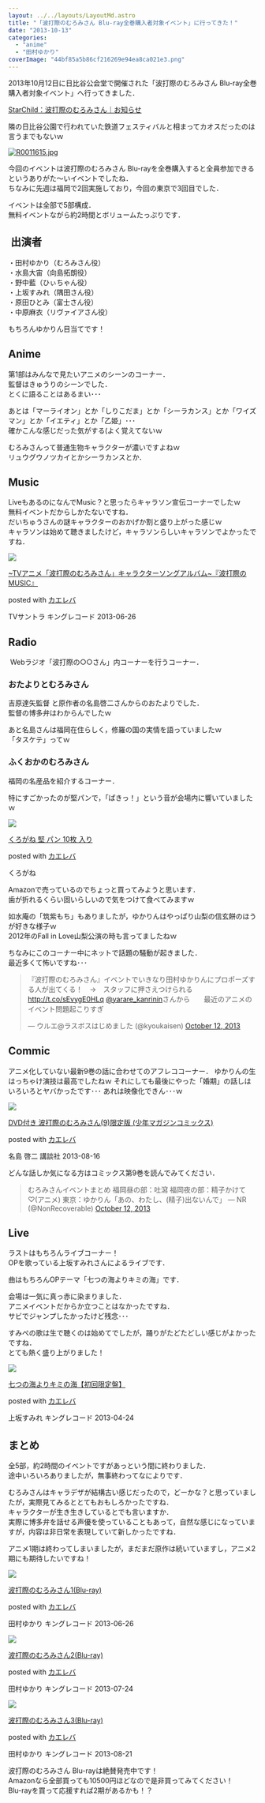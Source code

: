 ```yaml
---
layout: ../../layouts/LayoutMd.astro
title: "「波打際のむろみさん Blu-ray全巻購入者対象イベント」に行ってきた！"
date: "2013-10-13"
categories: 
  - "anime"
  - "田村ゆかり"
coverImage: "44bf85a5b86cf216269e94ea8ca021e3.png"
---
```


2013年10月12日に日比谷公会堂で開催された「波打際のむろみさん Blu-ray全巻購入者対象イベント」へ行ってきました．

[StarChild：波打際のむろみさん｜お知らせ](http://www.starchild.co.jp/special/muromisan/news/#130519)

隣の日比谷公園で行われていた鉄道フェスティバルと相まってカオスだったのは言うまでもないｗ

[![R0011615.jpg](/archive/images/10224901946_61e737c3a0_b.jpg "R0011615.jpg")](http://www.flickr.com/photos/mizuka123/10224901946 "View 'R0011615.jpg' on Flickr.com")

今回のイベントは波打際のむろみさん Blu-rayを全巻購入すると全員参加できるというありがた〜いイベントでしたね．  
ちなみに先週は福岡で2回実施しており，今回の東京で3回目でした．

イベントは全部で5部構成．  
無料イベントながら約2時間とボリュームたっぷりです．

##  出演者

・田村ゆかり（むろみさん役）  
・水島大宙（向島拓朗役）  
・野中藍（ひぃちゃん役）  
・上坂すみれ（隅田さん役）  
・原田ひとみ（富士さん役）  
・中原麻衣（リヴァイアさん役）

もちろんゆかりん目当てです！

## Anime

第1部はみんなで見たいアニメのシーンのコーナー．  
監督はきゅうりのシーンでした．  
とくに語ることはあるまい･･･

あとは「マーライオン」とか「しりこだま」とか「シーラカンス」とか「ワイズマン」とか「イエティ」とか「乙姫」･･･  
確かこんな感じだった気がする(よく覚えてないｗ

むろみさんって普通生物キャラクターが濃いですよねｗ  
リュウグウノツカイとかシーラカンスとか．

## Music

LiveもあるのになんでMusic？と思ったらキャラソン宣伝コーナーでしたｗ  
無料イベントだからしかたないですね．  
だいちゅうさんの謎キャラクターのおかげか割と盛り上がった感じｗ  
キャラソンは始めて聴きましたけど，キャラソンらしいキャラソンでよかったですね．

[![](/archive/images/51KHtn0zKBL._SL160_.jpg)](https://www.amazon.co.jp/exec/obidos/ASIN/B00CFPFC6K/mizuka123-22/ref=nosim/)

[~TVアニメ「波打際のむろみさん」キャラクターソングアルバム~『波打際のMUSIC』](https://www.amazon.co.jp/exec/obidos/ASIN/B00CFPFC6K/mizuka123-22/ref=nosim/)

posted with [カエレバ](http://kaereba.com)

TVサントラ キングレコード 2013-06-26

## Radio

 Webラジオ「波打際の○○さん」内コーナーを行うコーナー．

### おたよりとむろみさん

吉原達矢監督 と原作者の名島啓二さんからのおたよりでした．  
監督の博多弁はわからんでしたｗ

あと名島さんは福岡在住らしく，修羅の国の実情を語っていましたｗ  
「タスケテ」ってｗ

### ふくおかのむろみさん

福岡の名産品を紹介するコーナー．

特にすごかったのが堅パンで，「ぱきっ！」という音が会場内に響いていましたｗ

[![](/archive/images/41lGz0pfKmL._SL160_.jpg)](https://www.amazon.co.jp/exec/obidos/ASIN/B003H53CSW/mizuka123-22/ref=nosim/)

[くろがね 堅 パン 10枚 入り](https://www.amazon.co.jp/exec/obidos/ASIN/B003H53CSW/mizuka123-22/ref=nosim/)

posted with [カエレバ](http://kaereba.com)

くろがね

Amazonで売っているのでちょっと買ってみようと思います．  
歯が折れるくらい固いらしいので気をつけて食べてみますｗ

如水庵の「筑紫もち」もありましたが，ゆかりんはやっぱり山梨の信玄餅のほうが好きな様子ｗ  
2012年のFall in Love山梨公演の時も言ってましたねｗ

ちなみにこのコーナー中にネットで話題の騒動が起きました．  
最近多くて怖いですね･･･

<blockquote class="twitter-tweet"><p>『波打際のむろみさん』イベントでいきなり田村ゆかりんにプロポーズする人が出てくる！　→　スタッフに押さえつけられる <a href="http://t.co/sEvygE0HLq">http://t.co/sEvygE0HLq</a> <a href="https://twitter.com/yarare_kanrinin">@yarare_kanrinin</a>さんから　　最近のアニメのイベント問題起こりすぎ</p><p>— ウルエ@ラスボスはじめました (@kyoukaisen) <a href="https://twitter.com/kyoukaisen/statuses/389018269358641152">October 12, 2013</a></p></blockquote>
<script src="//platform.twitter.com/widgets.js"></script>

## Commic

アニメ化していない最新9巻の話に合わせてのアフレココーナー． ゆかりんの生はっちゃけ演技は最高でしたねｗ それにしても最後にやった「婚期」の話しはいろいろとヤバかったです･･･ あれは映像化できん･･･ｗ

[![](/archive/images/51bgUcjBCmL._SL160_.jpg)](https://www.amazon.co.jp/exec/obidos/ASIN/4063584461/mizuka123-22/ref=nosim/)

[DVD付き 波打際のむろみさん(9)限定版 (少年マガジンコミックス)](https://www.amazon.co.jp/exec/obidos/ASIN/4063584461/mizuka123-22/ref=nosim/)

posted with [カエレバ](http://kaereba.com)

名島 啓二 講談社 2013-08-16

どんな話しか気になる方はコミックス第9巻を読んでみてください． 

<blockquote class="twitter-tweet">むろみさんイベントまとめ 福岡昼の部：吐瀉 福岡夜の部：精子かけて♡(アニメ) 東京：ゆかりん「あの、わたし、(精子)出ないんで」 — NR (@NonRecoverable) <a href="https://twitter.com/NonRecoverable/statuses/388958059139051520">October 12, 2013</a></blockquote>
<script src="//platform.twitter.com/widgets.js"></script>

## Live

ラストはもちろんライブコーナー！  
OPを歌っている上坂すみれさんによるライブです．

曲はもちろんOPテーマ「七つの海よりキミの海」です．

会場は一気に真っ赤に染まりました．  
アニメイベントだからか立つことはなかったですね．  
サビでジャンプしたかったけど残念･･･

すみぺの歌は生で聴くのは始めてでしたが，踊りがたどたどしい感じがよかったですね．  
とても熱く盛り上がりました！

[![](/archive/images/51pMVA8Gf3L._SL160_.jpg)](https://www.amazon.co.jp/exec/obidos/ASIN/B00BHJGQD8/mizuka123-22/ref=nosim/)

[七つの海よりキミの海【初回限定盤】](https://www.amazon.co.jp/exec/obidos/ASIN/B00BHJGQD8/mizuka123-22/ref=nosim/)

posted with [カエレバ](http://kaereba.com)

上坂すみれ キングレコード 2013-04-24

## まとめ

全5部，約2時間のイベントですがあっという間に終わりました．  
途中いろいろありましたが，無事終わってなによりです．

むろみさんはキャラデザが結構古い感じだったので，どーかな？と思っていましたが，実際見てみるととてもおもしろかったですね．  
キャラクターが生き生きしているとでも言いますか．  
実際に博多弁を話せる声優を使っていることもあって，自然な感じになっていますが，内容は非日常を表現していて新しかったですね．

アニメ1期は終わってしまいましたが，まだまだ原作は続いていますし，アニメ2期にも期待したいですね！

[![](/archive/images/51dgl5MK3xL._SL160_.jpg)](https://www.amazon.co.jp/exec/obidos/ASIN/B00C86WHAU/mizuka123-22/ref=nosim/)

[波打際のむろみさん1(Blu-ray)](https://www.amazon.co.jp/exec/obidos/ASIN/B00C86WHAU/mizuka123-22/ref=nosim/)

posted with [カエレバ](http://kaereba.com)

田村ゆかり キングレコード 2013-06-26

[![](/archive/images/51ebRTjRGML._SL160_.jpg)](https://www.amazon.co.jp/exec/obidos/ASIN/B00C870V98/mizuka123-22/ref=nosim/)

[波打際のむろみさん2(Blu-ray)](https://www.amazon.co.jp/exec/obidos/ASIN/B00C870V98/mizuka123-22/ref=nosim/)

posted with [カエレバ](http://kaereba.com)

田村ゆかり キングレコード 2013-07-24

[![](/archive/images/51ebRTjRGML._SL160_.jpg)](https://www.amazon.co.jp/exec/obidos/ASIN/B00C872JFW/mizuka123-22/ref=nosim/)

[波打際のむろみさん3(Blu-ray)](https://www.amazon.co.jp/exec/obidos/ASIN/B00C872JFW/mizuka123-22/ref=nosim/)

posted with [カエレバ](http://kaereba.com)

田村ゆかり キングレコード 2013-08-21

波打際のむろみさん Blu-rayは絶賛発売中です！  
Amazonなら全部買っても10500円ほどなので是非買ってみてください！   
Blu-rayを買って応援すれば2期があるかも！？
